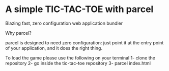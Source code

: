 # A simple TIC-TAC-TOE with parcel

Blazing fast, zero configuration web application bundler 

Why parcel?

parcel is designed to need zero configuration: just point it at the entry point of your application, and it does the right thing.

To load the game please use the following on your terminal 
1- clone the repository 
2- go inside the tic-tac-toe repository
3- parcel index.html
